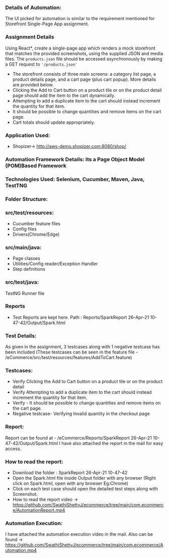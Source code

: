 

### Details of Automation:

The UI picked for automation is similar to the requirement mentioned for Storefront Single-Page App assignment.

### Assignment Details

Using React\*, create a single-page app which renders a mock storefront that
matches the provided screenshots, using the supplied JSON and media files. The
`products.json` file should be accessed asynchronously by making a GET request
to `'/products.json'`

-   The storefront consists of three main screens: a category list page, a
    product details page, and a cart page (plus cart popup). More details are
    provided below.
-   Clicking the Add to Cart button on a product tile or on the product detail
    page should add the item to the cart dynamically.
-   Attempting to add a duplicate item to the cart should instead increment the
    quantity for that item.
-   It should be possible to change quantities and remove items on the cart
    page.
-   Cart totals should update appropriately.

### Application Used:

-   Shopizer-> http://aws-demo.shopizer.com:8080/shop/

### Automation Framework Details: Its a Page Object Model (POM)Based Framework

### Technologies Used: Selenium, Cucumber, Maven, Java, TestTNG

### Folder Structure: 
### src/test/resources: 
-   Cucumber feature files
-   Config files
-   Drivers(Chrome/Edge)
### src/main/java:
-   Page classes
-   Utilities/Config reader/Exception Handler
-   Step definitions
### src/test/java:
TestNG Runner file
### Reports
-   Test Reports are kept here. Path : Reports/SparkReport 26-Apr-21 10-47-42/Output/Spark.html


### Test Details:
As given in the assignment, 3 testcases along with 1 negative testcase has been included 
(These testcases can be seen in the feature file - /eCommerce/src/test/resources/features/AddToCart.feature)
### Testcases:
-   Verify Clicking the Add to Cart button on a product tile or on the product detail
-   Verify Attempting to add a duplicate item to the cart should instead increment the
 quantity for that item.
-   Verify - It should be possible to change quantities and remove items on the cart page.
-   Negative testcase- Verifying Invalid quantity in the checkout  page

### Report:
Report can be found at - /eCommerce/Reports/SparkReport 26-Apr-21 10-47-42/Output/Spark.html
I have also  attached the report in the mail for easy access.

### How to read the report:
-   Download the folder : SparkReport 26-Apr-21 10-47-42
-   Open the Spark.html file inside Output folder with any browser
(Right click on Spark.html, open with any browser Eg:Chrome)
-   Click on each test case should open the detailed test steps along with Screenshot.
-   How to read the report video -> https://github.com/SwathiShettyJ/ecommerce/tree/main/com.ecommerce/AutomationReport.mp4

### Automation Execution:
I have attached the automation execution video in the mail. 
Also can be found -> https://github.com/SwathiShettyJ/ecommerce/tree/main/com.ecommerce/Automation.mp4




      









